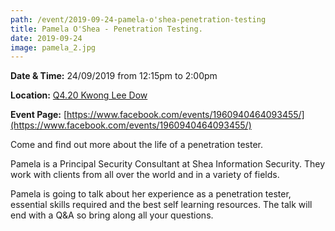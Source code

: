 ```yaml
---
path: /event/2019-09-24-pamela-o'shea-penetration-testing
title: Pamela O'Shea - Penetration Testing.
date: 2019-09-24
image: pamela_2.jpg
---
```


**Date & Time:** 24/09/2019 from 12:15pm to 2:00pm

**Location:** [Q4.20 Kwong Lee Dow](https://maps.unimelb.edu.au/point?poi=837159)

**Event Page:** [https://www.facebook.com/events/1960940464093455/](https://www.facebook.com/events/1960940464093455/)


Come and find out more about the life of a penetration tester. 

Pamela is a Principal Security Consultant at Shea Information Security. They work with clients from all over the world and in a variety of fields.
 
Pamela is going to talk about her experience as a penetration tester, essential skills required and the best self learning resources. 
The talk will end with a Q&A so bring along all your questions.